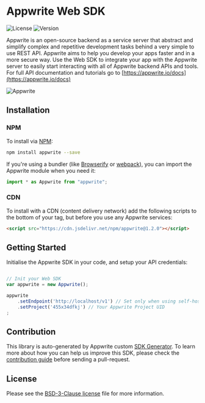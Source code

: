 # Appwrite Web SDK

![License](https://img.shields.io/github/license/appwrite/sdk-for-js.svg?v=1)
![Version](https://img.shields.io/badge/api%20version-0.7.0-blue.svg?v=1)

Appwrite is an open-source backend as a service server that abstract and simplify complex and repetitive development tasks behind a very simple to use REST API. Appwrite aims to help you develop your apps faster and in a more secure way.
                        Use the Web SDK to integrate your app with the Appwrite server to easily start interacting with all of Appwrite backend APIs and tools.
                        For full API documentation and tutorials go to [https://appwrite.io/docs](https://appwrite.io/docs)

![Appwrite](https://appwrite.io/images/github.png)

## Installation

### NPM

To install via [NPM](https://www.npmjs.com/):

```bash
npm install appwrite --save
```

If you're using a bundler (like [Browserify](http://browserify.org/) or [webpack](https://webpack.js.org/)), you can import the Appwrite module when you need it:

```js
import * as Appwrite from "appwrite";
```

### CDN

To install with a CDN (content delivery network) add the following scripts to the bottom of your <body> tag, but before you use any Appwrite services:

```html
<script src="https://cdn.jsdelivr.net/npm/appwrite@1.2.0"></script>
```

## Getting Started

Initialise the Appwrite SDK in your code, and setup your API credentials:

```js

// Init your Web SDK
var appwrite = new Appwrite();

appwrite
    .setEndpoint('http://localhost/v1') // Set only when using self-hosted solution
    .setProject('455x34dfkj') // Your Appwrite Project UID
;

```


## Contribution

This library is auto-generated by Appwrite custom [SDK Generator](https://github.com/appwrite/sdk-generator). To learn more about how you can help us improve this SDK, please check the [contribution guide](https://github.com/appwrite/sdk-generator/blob/master/CONTRIBUTING.md) before sending a pull-request.

## License

Please see the [BSD-3-Clause license](https://raw.githubusercontent.com/appwrite/appwrite/master/LICENSE) file for more information.